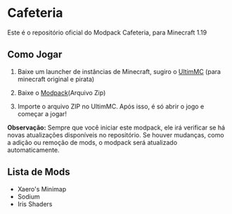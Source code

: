 
# Cafeteria

Este é o repositório oficial do Modpack Cafeteria, para Minecraft 1.19


## Como Jogar

1. Baixe um launcher de instâncias de Minecraft, sugiro o [UltimMC](https://nightly.link/UltimMC/Launcher/workflows/main/develop) (para minecraft original e pirata)

2. Baixe o [Modpack](https://www.dropbox.com/scl/fi/f70sl7t647hcny8tbu95a/Cafeteria.zip?rlkey=us7auisvdswqtghnoh662xq80&st=p3i9ntju&dl=0)(Arquivo Zip)

3. Importe o arquivo ZIP no UltimMC. Após isso, é só abrir o jogo e começar a jogar!

**Observação:** Sempre que você iniciar este modpack, ele irá verificar se há novas atualizações disponíveis no repositório. Se houver mudanças, como a adição ou remoção de mods, o modpack será atualizado automaticamente.

## Lista de Mods

- Xaero's Minimap
- Sodium
- Iris Shaders


